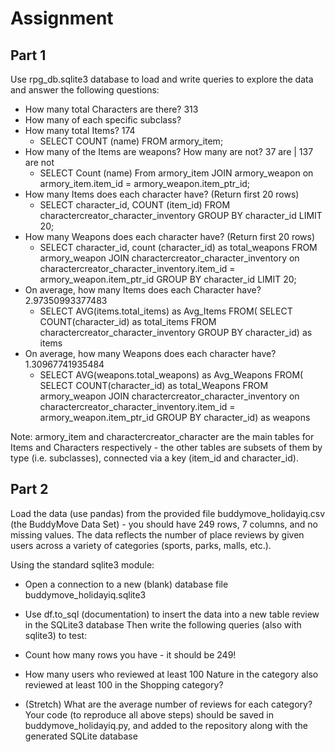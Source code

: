 # Assignment
## Part 1
Use rpg_db.sqlite3 database to load and write queries to explore the data and answer the following questions:

* How many total Characters are there?
313
* How many of each specific subclass?
* How many total Items? 174
    - SELECT COUNT (name)
    FROM armory_item;
* How many of the Items are weapons? How many are not? 37 are | 137 are not
    - SELECT Count (name)
    From armory_item
    JOIN armory_weapon on armory_item.item_id = armory_weapon.item_ptr_id;
* How many Items does each character have? (Return first 20 rows)
    - SELECT character_id, COUNT (item_id)
    FROM charactercreator_character_inventory
    GROUP BY character_id
    LIMIT 20;
* How many Weapons does each character have? (Return first 20 rows)
    - SELECT character_id, count (character_id) as total_weapons
    FROM armory_weapon
    JOIN charactercreator_character_inventory on charactercreator_character_inventory.item_id = armory_weapon.item_ptr_id
    GROUP BY character_id
    LIMIT 20;
* On average, how many Items does each Character have?
    2.97350993377483
    - SELECT AVG(items.total_items) as Avg_Items
        FROM(
            SELECT COUNT(character_id) as total_items
            FROM charactercreator_character_inventory
            GROUP BY character_id) as items
* On average, how many Weapons does each character have?
    1.30967741935484
    - SELECT AVG(weapons.total_weapons) as Avg_Weapons
    FROM(
        SELECT COUNT(character_id) as total_Weapons
        FROM armory_weapon
        JOIN charactercreator_character_inventory on charactercreator_character_inventory.item_id = armory_weapon.item_ptr_id
        GROUP BY character_id) as weapons

Note: armory_item and charactercreator_character are the main tables for Items and Characters respectively - the other tables are subsets of them by type (i.e. subclasses), connected via a key (item_id and character_id).

## Part 2
Load the data (use pandas) from the provided file buddymove_holidayiq.csv (the BuddyMove Data Set) - you should have 249 rows, 7 columns, and no missing values. The data reflects the number of place reviews by given users across a variety of categories (sports, parks, malls, etc.).

Using the standard sqlite3 module:

* Open a connection to a new (blank) database file buddymove_holidayiq.sqlite3
* Use df.to_sql (documentation) to insert the data into a new table review in the SQLite3 database
Then write the following queries (also with sqlite3) to test:

* Count how many rows you have - it should be 249!
* How many users who reviewed at least 100 Nature in the category also reviewed at least 100 in the Shopping category?
* (Stretch) What are the average number of reviews for each category?
Your code (to reproduce all above steps) should be saved in buddymove_holidayiq.py, and added to the repository along with the generated SQLite database
